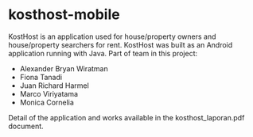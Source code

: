 # kosthost-mobile
KostHost is an application used for house/property owners and house/property searchers for rent. KostHost was built as an Android application running with Java.
Part of team in this project:
- Alexander Bryan Wiratman
- Fiona Tanadi
- Juan Richard Harmel
- Marco Viriyatama
- Monica Cornelia

Detail of the application and works available in the kosthost_laporan.pdf document.
